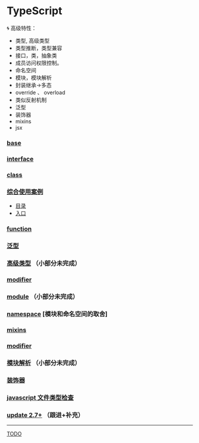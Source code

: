 # TypeScript

🌀 高级特性：
- 类型, 高级类型
- 类型推断，类型兼容
- 接口，类，抽象类
- 成员访问权限控制。
- 命名空间
- 模块，模块解析
- 封装继承->多态
- override 、 overload
- 类似反射机制
- 泛型
- 装饰器
- mixins
- jsx

### [base](./base.md)

### [interface](./interface.md)

### [class](./class.md)

### [__综合使用案例__](./code/polymorphism/src/)

- [目录](./code/polymorphism/src/)
- [入口](./code/polymorphism/src/main.ts)

### [function](./function.md)

### [泛型](./generics.md)

### [高级类型](./advancedTypes.md)                （小部分未完成）

### [modifier](./modifier.md)

### [module](./module.md)                （小部分未完成）

### [namespace](./namespace.md) [模块和命名空间的取舍]

### [mixins](./mixins.md)

### [modifier](./modifier.md)

### [模块解析](./moduleResolution.md)                （小部分未完成）

### [装饰器](./decorators.md)

### [javascript 文件类型检查](./fileTypeChecking.md)

### [update 2.7+](./update/readme.md)                （跟进+补充）

---


[TODO](./TODO.md)
